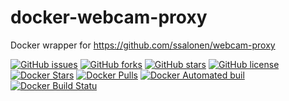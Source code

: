 # docker-webcam-proxy
Docker wrapper for https://github.com/ssalonen/webcam-proxy

[![GitHub issues](https://img.shields.io/github/issues/wimmme/docker-webcam-proxy.svg)](https://github.com/wimmme/docker-webcam-proxy/issues)
[![GitHub forks](https://img.shields.io/github/forks/wimmme/docker-webcam-proxy.svg)](https://github.com/wimmme/docker-webcam-proxy/network)
[![GitHub stars](https://img.shields.io/github/stars/wimmme/docker-webcam-proxy.svg)](https://github.com/wimmme/docker-webcam-proxy/stargazers)
[![GitHub license](https://img.shields.io/badge/license-MIT-blue.svg)](https://raw.githubusercontent.com/wimmme/docker-webcam-proxy/master/LICENSE)
[![Docker Stars](https://img.shields.io/docker/stars/wimmme/docker-webcam-proxy.svg)](https://hub.docker.com/r/wimmme/docker-webcam-proxy)
[![Docker Pulls](https://img.shields.io/docker/pulls/wimmme/docker-webcam-proxy.svg)](https://hub.docker.com/r/wimmme/docker-webcam-proxy)
[![Docker Automated buil](https://img.shields.io/docker/automated/wimmme/docker-webcam-proxy.svg)](https://hub.docker.com/r/wimmme/docker-webcam-proxy)
[![Docker Build Statu](https://img.shields.io/docker/build/wimmme/docker-webcam-proxy.svg)](https://hub.docker.com/r/wimmme/docker-webcam-proxy)


